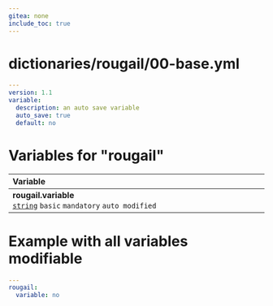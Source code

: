 ```yaml
---
gitea: none
include_toc: true
---
```

# dictionaries/rougail/00-base.yml

```yaml
---
version: 1.1
variable:
  description: an auto save variable
  auto_save: true
  default: no
```
# Variables for "rougail"

| Variable&nbsp;&nbsp;&nbsp;&nbsp;&nbsp;&nbsp;&nbsp;&nbsp;&nbsp;&nbsp;&nbsp;&nbsp;&nbsp;&nbsp;&nbsp;&nbsp;&nbsp;&nbsp;&nbsp;&nbsp;&nbsp;&nbsp;&nbsp;&nbsp;&nbsp;&nbsp;&nbsp;&nbsp;&nbsp;&nbsp;&nbsp;&nbsp;&nbsp;&nbsp;&nbsp;&nbsp;&nbsp;&nbsp;&nbsp;&nbsp;&nbsp;&nbsp;&nbsp;&nbsp;&nbsp;&nbsp;&nbsp;&nbsp;&nbsp;&nbsp;&nbsp;&nbsp;&nbsp;&nbsp;&nbsp;&nbsp;&nbsp;&nbsp;&nbsp;&nbsp;&nbsp;&nbsp;&nbsp;&nbsp;&nbsp;&nbsp;&nbsp;&nbsp;&nbsp;&nbsp;&nbsp;&nbsp;&nbsp;&nbsp;&nbsp;&nbsp;&nbsp;&nbsp;&nbsp;&nbsp;&nbsp;&nbsp;&nbsp;&nbsp;&nbsp;&nbsp;&nbsp;&nbsp;&nbsp;&nbsp;&nbsp;&nbsp;&nbsp;&nbsp;&nbsp;&nbsp;&nbsp;&nbsp;&nbsp;&nbsp;&nbsp;&nbsp;&nbsp;&nbsp;&nbsp;&nbsp;&nbsp;&nbsp;&nbsp;&nbsp;&nbsp;   | Description&nbsp;&nbsp;&nbsp;&nbsp;&nbsp;&nbsp;&nbsp;&nbsp;&nbsp;&nbsp;&nbsp;&nbsp;&nbsp;&nbsp;&nbsp;&nbsp;&nbsp;&nbsp;&nbsp;&nbsp;&nbsp;&nbsp;&nbsp;&nbsp;&nbsp;&nbsp;&nbsp;&nbsp;&nbsp;&nbsp;&nbsp;&nbsp;&nbsp;&nbsp;&nbsp;&nbsp;&nbsp;&nbsp;&nbsp;&nbsp;&nbsp;&nbsp;&nbsp;&nbsp;&nbsp;&nbsp;&nbsp;&nbsp;&nbsp;&nbsp;&nbsp;&nbsp;&nbsp;&nbsp;&nbsp;&nbsp;&nbsp;&nbsp;&nbsp;&nbsp;&nbsp;&nbsp;&nbsp;&nbsp;&nbsp;&nbsp;&nbsp;&nbsp;&nbsp;&nbsp;&nbsp;&nbsp;&nbsp;&nbsp;&nbsp;&nbsp;&nbsp;&nbsp;&nbsp;&nbsp;&nbsp;&nbsp;&nbsp;&nbsp;&nbsp;&nbsp;&nbsp;&nbsp;&nbsp;&nbsp;&nbsp;&nbsp;&nbsp;&nbsp;&nbsp;&nbsp;&nbsp;&nbsp;&nbsp;&nbsp;&nbsp;&nbsp;&nbsp;&nbsp;&nbsp;&nbsp;&nbsp;&nbsp;   |
|------------------------------------------------------------------------------------------------------------------------------------------------------------------------------------------------------------------------------------------------------------------------------------------------------------------------------------------------------------------------------------------------------------------------------------------------------------------------------------------------------------------------------------------------------------------------------------------------------------------------------------------------------------------------------------------------------|---------------------------------------------------------------------------------------------------------------------------------------------------------------------------------------------------------------------------------------------------------------------------------------------------------------------------------------------------------------------------------------------------------------------------------------------------------------------------------------------------------------------------------------------------------------------------------------------------------------------------------------------------------------------------------------|
| **rougail.variable**<br/>[`string`](https://rougail.readthedocs.io/en/latest/variable.html#variables-types) `basic` `mandatory` `auto modified`                                                                                                                                                                                                                                                                                                                                                                                                                                                                                                                                                      | An auto save variable.<br/>**Default**: no                                                                                                                                                                                                                                                                                                                                                                                                                                                                                                                                                                                                                                            |


# Example with all variables modifiable

```yaml
---
rougail:
  variable: no
```
